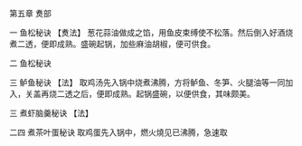第五章 煑部

一 鱼松秘诀
【煑法】
葱花蒜油做成之馅，用鱼皮束缚使不松落。然后倒入好酒烧煮二透，便即成熟。盛碗起锅，加些麻油胡椒，便可供食。

二 鱼松秘诀

三 鲈鱼秘诀
【法】
取鸡汤先入锅中烧煮沸腾，方将鲈鱼、冬笋、火腿油等一同加入，关盖再烧二透之后，便即成熟。起锅盛碗，以便供食，其味颇美。

三 煮虾脑羹秘诀
【法】

二四 煮茶叶蛋秘诀
取鸡蛋先入锅中，燃火燒见已沸腾，急速取